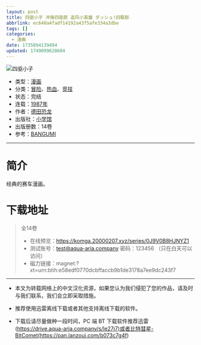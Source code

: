 ```yaml
---
layout: post
title: 四驱小子 冲锋四驱郎 追风小英雄 ダッシュ!四駆郎
abbrlink: ec640a4fadf14192a43f5afe334a3dbe
tags: []
categories:
  - 漫画
date: 1735094139494
updated: 1749099620604
---
```


![四驱小子](https://ipfs.io/ipfs/QmaRQ2wAH8UPq48nxcCMqsWDmELppFfxLN3T19nyZgBps9?filename=%E5%9B%9B%E9%A9%B1%E5%B0%8F%E5%AD%90.jpg)

- 类型：[漫画](/index.php/category/漫画)
- 分类：[冒险](/index.php/category/冒险)、[热血](/index.php/category/热血)、[竞技](/index.php/category/竞技)
- 状态：完结
- 连载：[1987年](/index.php/category/1987年)
- 作者：[德田恐龙](/index.php/category/德田恐龙)
- 出版社：[小学馆](/index.php/category/小学馆)
- 出版册数：14卷
- 参考：[BANGUMI](https://bangumi.tv/subject/110748)

***

# 简介

经典的赛车漫画。

# 下载地址

> 全14卷
>
> - 在线预览：<https://komga.20000207.xyz/series/0J9V0B8HJNYZ1>
> - 测试账号：<test@aqua-aria.company> 密码：123456 （只在白天可以访问）
> - 磁力链接：magnet:?xt=urn:btih:e58edf0770dcbffaccb9b1de3178a7ee9dc243f7

***

- 本文为转载网络上的中文汉化资源，如果您认为我们侵犯了您的作品，请及时与我们联系，我们会立即采取措施。

- 推荐使用迅雷离线下载或者其他支持离线下载的软件。

- 下载后请尽量做种一段时间，PC 端 BT 下载软件推荐迅雷(<https://drive.aqua-aria.company/s/le27j7)或者比特彗星-BitComet(https://pan.lanzouj.com/b073c7g4f>)
